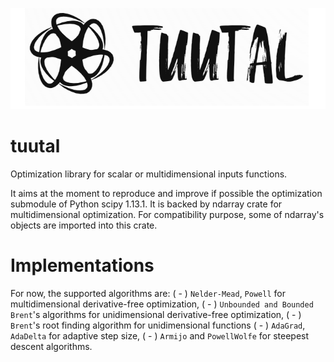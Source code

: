 ![](assets/logo_tuutal.png)

# tuutal

Optimization library for scalar or multidimensional inputs functions.

It aims at the moment to reproduce and improve if possible the optimization submodule of Python scipy 1.13.1.
It is backed by ndarray crate for multidimensional optimization. For compatibility purpose, some of ndarray's objects
are imported into this crate.

# Implementations

For now, the supported algorithms are:
( - ) `Nelder-Mead`, `Powell` for multidimensional derivative-free optimization,
( - ) `Unbounded and Bounded Brent`'s algorithms for unidimensional derivative-free optimization,
( - ) `Brent`'s root finding algorithm for unidimensional functions
( - ) `AdaGrad`, `AdaDelta` for adaptive step size,
( - ) `Armijo` and `PowellWolfe` for steepest descent algorithms.
